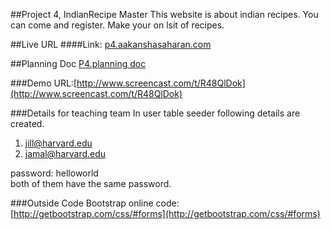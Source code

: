 ##Project 4, IndianRecipe Master
This website is about indian recipes. You can come and register. Make your on lsit of recipes.


##Live URL
####Link: [p4.aakanshasaharan.com](http://p4.aakanshasaharan.com)

##Planning Doc
[P4.planning doc](https://docs.google.com/document/d/1SsduHp1h0i0shQTqklqHHfyauJ6yDDDgMFnuin5tURg/edit?pref=2&pli=1)

###Demo
URL:[http://www.screencast.com/t/R48QlDok](http://www.screencast.com/t/R48QlDok)

###Details for teaching team
In user table seeder following details are created.<br>
1. [jill@harvard.edu](jill@harvard.edu)<br>
2. [jamal@harvard.edu](jamal@harvard.edu)<br>

password: helloworld<br>
both of them have the same password.<br>

###Outside Code
Bootstrap online code:[http://getbootstrap.com/css/#forms](http://getbootstrap.com/css/#forms)
